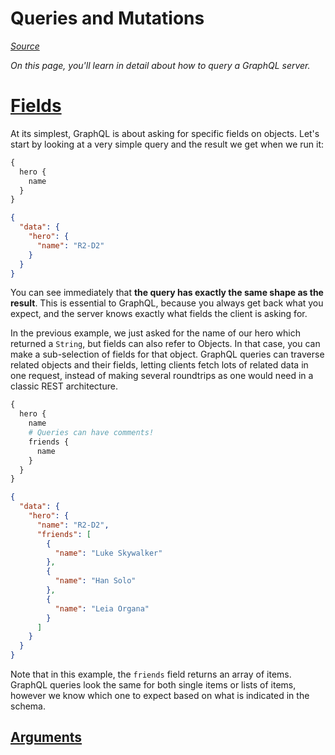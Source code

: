 # Queries and Mutations

[*Source*](http://graphql.org/learn/queries/)

*On this page, you'll learn in detail about how to query a GraphQL server.*

# [Fields](http://graphql.org/learn/queries/#fields)
At its simplest, GraphQL is about asking for specific fields on objects. Let's start by looking at a very simple query and the result we get when we run it:
```graphql
{
  hero {
    name
  }
}
```
```json
{
  "data": {
    "hero": {
      "name": "R2-D2"
    }
  }
}
```

You can see immediately that **the query has exactly the same shape as the result**. This is essential to GraphQL, because you always get back what you expect, and the server knows exactly what fields the client is asking for.

In the previous example, we just asked for the name of our hero which returned a ``String``, but fields can also refer to Objects. In that case, you can make a sub-selection of fields for that object. GraphQL queries can traverse related objects and their fields, letting clients fetch lots of related data in one request, instead of making several roundtrips as one would need in a classic REST architecture.
```graphql
{
  hero {
    name
    # Queries can have comments!
    friends {
      name
    }
  }
}
```
```json
{
  "data": {
    "hero": {
      "name": "R2-D2",
      "friends": [
        {
          "name": "Luke Skywalker"
        },
        {
          "name": "Han Solo"
        },
        {
          "name": "Leia Organa"
        }
      ]
    }
  }
}
```
Note that in this example, the ``friends`` field returns an array of items. GraphQL queries look the same for both single items or lists of items, however we know which one to expect based on what is indicated in the schema.

## [Arguments](http://graphql.org/learn/queries/#arguments)


